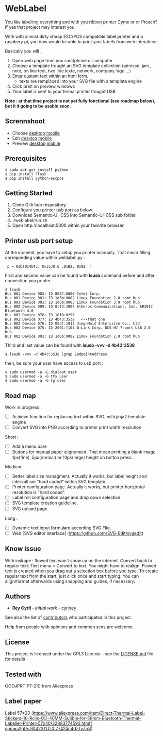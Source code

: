 # WebLabel

You like labelling everything and with you ribbon printer Dymo or or Ptouch? If yes that project may interest you.

With with almost dirty cheap ESC/POS compatible label printer and a raspbery pi, you now would be able to print your labels from web interafece.

Basically you will ,

1. Open web page from you smatphone or computer
2. Choose a template trought an SVG template collection (adresse, jam , note, on line text, two line texte, network, company logo ...) 
3. Enter custom text within an html form. 
   - texts are remplaced into your SVG file with a template engine
4. Click print on preview windows
5. Your label is sent to your termal printer trought USB


**Note : at that time project is not yet fully fonctional (see roadmap below), but it it going to be usable soon.**

## Scrennshoot

- Choose [desktop](/doc/Choose.png)  [mobile](/doc/Choose_mobile.png)
- Edit [desktop](/doc/Edit.png)  [mobile](/doc/Edit_mobile.png)
- Preview [desktop](/doc/Preview.png)  [mobile](/doc/Preview_mobile.png)

## Prerequisites
```
$ sudo apt-get install python
$ pip install Flask
$ pip install python-escpos
```

## Getting Started

1. Clone Gith hub respository.
2. Configure you printer usb port as below.
3. Download Semantic-UI-CSS into Semantic-UI-CSS sub folder.
5. ./weblabel/run.sh
6. Open http://localhost:5000 within your favorite browser.


## Printer usb port setup

At the moment, you have to setup you printer manually.
That mean filling correponding value within weblabel.py : 

```
 p = Usb(0x4b43, 0x3538,0 ,0xB2, 0x02  )

```

First and second value can be found with **lsusb** command before and after connection you printer.  
```
$ lsusb
Bus 001 Device 002: ID 8087:8000 Intel Corp. 
Bus 001 Device 001: ID 1d6b:0002 Linux Foundation 2.0 root hub
Bus 003 Device 001: ID 1d6b:0003 Linux Foundation 3.0 root hub
Bus 002 Device 009: ID 0cf3:3004 Atheros Communications, Inc. AR3012 Bluetooth 4.0
Bus 002 Device 078: ID 18f8:0f97  
Bus 002 Device 077: ID 4b43:3538   <--that one 
Bus 002 Device 076: ID 05af:1012 Jing-Mold Enterprise Co., Ltd 
Bus 002 Device 075: ID 2001:f103 D-Link Corp. DUB-H7 7-port USB 2.0 hub
Bus 002 Device 001: ID 1d6b:0002 Linux Foundation 2.0 root hub
```

Third and last value can be found with **lsusb -vvv -d 4b43:3538**
```
$ lsusb -vvv -d 4b43:3538 |grep EndpointAddress
```

then, be sure your user have access to usb port :
```
$ sudo usermod -a -G dialout user
$ sudo usermod -a -G tty user
$ sudo usermod -a -G lp user
```

## Road map

Work in progress :
- [ ] Achieve function for replacing text within SVG, with jinja2 template engine
- [ ] Convert SVG into PNG according to printer print width resolution.

Short :
- [ ] Add à menu bare
- [ ] Buttons for manual paper alignement. That mean printing a blank image 1px(fine), 5px(normal) or 10px(large) height on button press.

Medium :
- [ ] Better label size managment. Actually it works, but label height and intervall are "hard coded" within SVG template.
- [ ] Printer configuration page. Actually it works, but printer horizontal resolution is "hard coded".
- [ ] Label roll configuration page and drop down selection.
- [ ] SVG template création guideline.
- [ ] SVG upload page.

Long :
- [ ] Dynamic text input formulare according SVG File.
- [ ] Web [SVG editor interface] (https://github.com/SVG-Edit/svgedit)

## Know issue

With inskape : flowed text won't show up on the internet. Convert back to regular text: Text menu > Convert to text. You might have to realign. Flowed text is created when you drag out a selection box before you type. To create regular text from the start, just click once and start typing. You can align/format afterwards using snapping and guides, if necessary.


## Authors

* **Rey Cyril** - *Initial work* - [cyrilrey](https://github.com/cyrilrey)

See also the list of [contributors](https://github.com/cyrilrey/weblabel/graphs/contributors) who participated in this project.

Help from people with opinions and common sens are welcome.


## License

This project is licensed under the GPL3 License - see the [LICENSE.md](LICENSE.md) file for details

## Tested with

GOOJPRT PT-210 from Aliexpress


## Label paper

Label 57*20 (https://www.aliexpress.com/item/Direct-Thermal-Label-Stickers-10-Rolls-OD-40MM-Sutible-for-58mm-Bluetooth-Thermal-Labeller-Printer-57x40/32883774593.html?spm=a2g0s.9042311.0.0.27424c4dzTvZo8)








#
